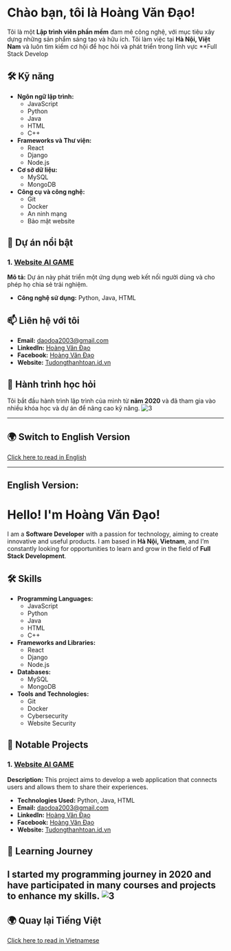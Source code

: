 # Chào bạn, tôi là Hoàng Văn Đạo!  
Tôi là một **Lập trình viên phần mềm** đam mê công nghệ, với mục tiêu xây dựng những sản phẩm sáng tạo và hữu ích. Tôi làm việc tại **Hà Nội, Việt Nam** và luôn tìm kiếm cơ hội để học hỏi và phát triển trong lĩnh vực **Full Stack Develop
## 🛠️ Kỹ năng
- **Ngôn ngữ lập trình:** 
  - JavaScript
  - Python
  - Java
  - HTML
  - C++
- **Frameworks và Thư viện:**
  - React
  - Django
  - Node.js
- **Cơ sở dữ liệu:**
  - MySQL
  - MongoDB
- **Công cụ và công nghệ:**
  - Git
  - Docker
  - An ninh mạng
  - Bảo mật website

## 🚀 Dự án nổi bật
### 1. [Website AI GAME](link-to-your-project-1)
**Mô tả:** Dự án này phát triển một ứng dụng web kết nối người dùng và cho phép họ chia sẻ trải nghiệm.
- **Công nghệ sử dụng:** Python, Java, HTML
## 📫 Liên hệ với tôi

- **Email:** [daodoa2003@gmail.com](mailto:daodoa2003@gmail.com)
- **LinkedIn:** [Hoàng Văn Đạo](https://www.linkedin.com/in/your-profile)
- **Facebook:** [Hoàng Văn Đạo](https://www.facebook.com/hotrodvmxhuytin)
- **Website:** [Tudongthanhtoan.id.vn](https://Tudongthanhtoan.id.vn)


## 🌱 Hành trình học hỏi
Tôi bắt đầu hành trình lập trình của mình từ **năm 2020** và đã tham gia vào nhiều khóa học và dự án để nâng cao kỹ năng.
<img src="https://private-user-images.githubusercontent.com/142284485/375204115-d8c0c41b-9b5b-451b-92b7-285d696093a7.PNG?jwt=eyJhbGciOiJIUzI1NiIsInR5cCI6IkpXVCJ9.eyJpc3MiOiJnaXRodWIuY29tIiwiYXVkIjoicmF3LmdpdGh1YnVzZXJjb250ZW50LmNvbSIsImtleSI6ImtleTUiLCJleHAiOjE3MzkwMDcxNTIsIm5iZiI6MTczOTAwNjg1MiwicGF0aCI6Ii8xNDIyODQ0ODUvMzc1MjA0MTE1LWQ4YzBjNDFiLTliNWItNDUxYi05MmI3LTI4NWQ2OTYwOTNhNy5QTkc_WC1BbXotQWxnb3JpdGhtPUFXUzQtSE1BQy1TSEEyNTYmWC1BbXotQ3JlZGVudGlhbD1BS0lBVkNPRFlMU0E1M1BRSzRaQSUyRjIwMjUwMjA4JTJGdXMtZWFzdC0xJTJGczMlMkZhd3M0X3JlcXVlc3QmWC1BbXotRGF0ZT0yMDI1MDIwOFQwOTI3MzJaJlgtQW16LUV4cGlyZXM9MzAwJlgtQW16LVNpZ25hdHVyZT1iMzEwOWVlN2M4OTA5MWIwODE3MGQxY2RhMGJlOWE0ZjcxZGQ5YTRkODYwODUwYjMyYmFjMmFmOTQ0ZDk2NmQ0JlgtQW16LVNpZ25lZEhlYWRlcnM9aG9zdCJ9.sa-UvU5hNigeULYQOZLdXB-0b-WgMIaFjxkTLbPmqsk" alt="3" style="max-width: 100%;">

---

## 🌍 **Switch to English Version**

[Click here to read in English](#english-version)

---

## **English Version:**

# Hello! I'm Hoàng Văn Đạo!  
I am a **Software Developer** with a passion for technology, aiming to create innovative and useful products. I am based in **Hà Nội, Vietnam**, and I’m constantly looking for opportunities to learn and grow in the field of **Full Stack Development**.

## 🛠️ Skills
- **Programming Languages:** 
  - JavaScript
  - Python
  - Java
  - HTML
  - C++
- **Frameworks and Libraries:**
  - React
  - Django
  - Node.js
- **Databases:**
  - MySQL
  - MongoDB
- **Tools and Technologies:**
  - Git
  - Docker
  - Cybersecurity
  - Website Security

## 🚀 Notable Projects
### 1. [Website AI GAME](link-to-your-project-1)
**Description:** This project aims to develop a web application that connects users and allows them to share their experiences.
- **Technologies Used:** Python, Java, HTML
- **Email:** [daodoa2003@gmail.com](mailto:daodoa2003@gmail.com)
- **LinkedIn:** [Hoàng Văn Đạo](https://www.linkedin.com/in/your-profile)
- **Facebook:** [Hoàng Văn Đạo](https://www.facebook.com/hotrodvmxhuytin)
- **Website:** [Tudongthanhtoan.id.vn](https://Tudongthanhtoan.id.vn)

## 🌱 Learning Journey
I started my programming journey in **2020** and have participated in many courses and projects to enhance my skills.
<img src="https://private-user-images.githubusercontent.com/142284485/375204115-d8c0c41b-9b5b-451b-92b7-285d696093a7.PNG?jwt=eyJhbGciOiJIUzI1NiIsInR5cCI6IkpXVCJ9.eyJpc3MiOiJnaXRodWIuY29tIiwiYXVkIjoicmF3LmdpdGh1YnVzZXJjb250ZW50LmNvbSIsImtleSI6ImtleTUiLCJleHAiOjE3MzkwMDcxNTIsIm5iZiI6MTczOTAwNjg1MiwicGF0aCI6Ii8xNDIyODQ0ODUvMzc1MjA0MTE1LWQ4YzBjNDFiLTliNWItNDUxYi05MmI3LTI4NWQ2OTYwOTNhNy5QTkc_WC1BbXotQWxnb3JpdGhtPUFXUzQtSE1BQy1TSEEyNTYmWC1BbXotQ3JlZGVudGlhbD1BS0lBVkNPRFlMU0E1M1BRSzRaQSUyRjIwMjUwMjA4JTJGdXMtZWFzdC0xJTJGczMlMkZhd3M0X3JlcXVlc3QmWC1BbXotRGF0ZT0yMDI1MDIwOFQwOTI3MzJaJlgtQW16LUV4cGlyZXM9MzAwJlgtQW16LVNpZ25hdHVyZT1iMzEwOWVlN2M4OTA5MWIwODE3MGQxY2RhMGJlOWE0ZjcxZGQ5YTRkODYwODUwYjMyYmFjMmFmOTQ0ZDk2NmQ0JlgtQW16LVNpZ25lZEhlYWRlcnM9aG9zdCJ9.sa-UvU5hNigeULYQOZLdXB-0b-WgMIaFjxkTLbPmqsk" alt="3" style="max-width: 100%;">
---

## 🌍 **Quay lại Tiếng Việt**

[Click here to read in Vietnamese](#chào-bạn-tôi-là-hoàng-văn-đạo)
